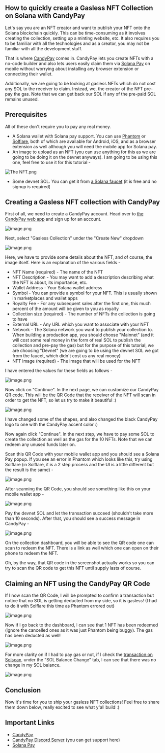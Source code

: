 ## How to quickly create a Gasless NFT Collection on Solana with CandyPay

Let's say you are an NFT creator and want to publish your NFT onto the Solana blockchain quickly. This can be time-consuming as it involves creating the collection, setting up a minting website, etc. It also requires you to be familiar with all the technologies and as a creator, you may not be familiar with all the development stuff. 

That is where [CandyPay](https://candypay.fun/) comes in. CandyPay lets you create NFTs with a no-code builder and also lets users easily claim them via [Solana Pay](https://solanapay.com/) on mobile without worrying about installing any browser extension or connecting their wallet.

Additionally, we are going to be looking at gasless NFTs which do not cost any SOL to the receiver to claim. Instead, we, the creator of the NFT pre-pay the gas. Note that we can get back our SOL if any of the pre-paid SOL remains unused.

## Prerequisites
All of these don't require you to pay any real money.
- A Solana wallet with Solana pay support. You can use [Phantom](https://phantom.app/) or [Solflare](https://solflare.com/), both of which are available for Android, iOS, and as a browser extension as well although you will need the mobile app for Solana pay.
- An image to upload as an NFT (you can use anything for this as we are going to be doing it on the devnet anyways). I am going to be using this one, feel free to use it for this tutorial - 

![The NFT.png](https://cdn.hashnode.com/res/hashnode/image/upload/v1661607325449/5kqGckuOX.png)

- Some devnet SOL. You can get it from [a Solana faucet](https://solfaucet.com/) (it is free and no signup is required)

## Creating a Gasless NFT collection with CandyPay
First of all, we need to create a CandyPay account. Head over to [the CandyPay web app](https://candypay.fun/) and sign up for an account. 

![image.png](https://cdn.hashnode.com/res/hashnode/image/upload/v1661599679040/kIXFWJYte.png)

Next, select "Gasless Collection" under the "Create New" dropdown

![image.png](https://cdn.hashnode.com/res/hashnode/image/upload/v1661600362928/NwPTXXPiT.png)

Here, we have to provide some details about the NFT, and of course, the image itself. Here is an explanation of the various fields - 
- NFT Name (required) - The name of the NFT
- NFT Description - You may want to add a description describing what the NFT is about, its importance, etc.
- Wallet Address - Your Solana wallet address
- Symbol - You can provide a symbol for your NFT. This is usually shown in marketplaces and wallet apps
- Royalty Fee - For any subsequent sales after the first one, this much percent of the amount will be given to you as royalty
- Collection size (required) - The number of NFTs the collection is going to have
- External URL - Any URL which you want to associate with your NFT
- Network - The Solana network you want to publish your collection to. When building a production app, you should choose "Mainnet" (and it will cost some real money in the form of real SOL to publish the collection and pre-pay the gas) but for the purpose of this tutorial, we are choosing "Devnet" (we are going to be using the devnet SOL we got from the faucet, which didn't cost us any real money)
- NFT Image (required) - The image that will be used for the NFT

I have entered the values for these fields as follows - 

![image.png](https://cdn.hashnode.com/res/hashnode/image/upload/v1661669840416/U31BTyY4f.png)

Now click on "Continue". In the next page, we can customize our CandyPay QR code. This will be the QR Code that the receiver of the NFT will scan in order to get the NFT, so let us try to make it beautiful :)

![image.png](https://cdn.hashnode.com/res/hashnode/image/upload/v1661609022601/Hf9MSuH1F.png)

I have changed some of the shapes, and also changed the black CandyPay logo to one with the CandyPay accent color :)

Now again click "Continue". In the next step, we have to pay some SOL to create the collection as well as the gas for the 10 NFTs. Note that we can redeem any unused funds later on. 

Scan this QR Code with your mobile wallet app and you should see a Solana Pay popup. If you see an error in Phantom which looks like this, try using Solflare (in Solflare, it is a 2 step process and the UI is a little different but the result is the same) -  

![image.png](https://cdn.hashnode.com/res/hashnode/image/upload/v1661669446505/wEIPvotEW.png)

After scanning the QR Code, you should see something like this on your mobile wallet app - 

![image.png](https://cdn.hashnode.com/res/hashnode/image/upload/v1661669794663/tpyrLNLTS.png)

Pay the devnet SOL and let the transaction succeed (shouldn't take more than 10 seconds). After that, you should see a success message in CandyPay - 

![image.png](https://cdn.hashnode.com/res/hashnode/image/upload/v1661670086416/9OQ4F3BPU.png)

On the collection dashboard, you will be able to see the QR code one can scan to redeem the NFT. There is a link as well which one can open on their phone to redeem the NFT. 

Oh, by the way, that QR code in the screenshot actually works so you can try to scan the QR code to get this NFT until supply lasts of course.

## Claiming an NFT using the CandyPay QR Code
If I now scan the QR Code, I will be prompted to confirm a transaction but notice that no SOL is getting deducted from my side, so it is gasless! (I had to do it with Solflare this time as Phantom errored out)

![image.png](https://cdn.hashnode.com/res/hashnode/image/upload/v1661672602690/d0D4Oq1Mt.png)

Now if I go back to the dashboard, I can see that 1 NFT has been redeemed (ignore the cancelled ones as it was just Phantom being buggy). The gas has been deducted as well!

![image.png](https://cdn.hashnode.com/res/hashnode/image/upload/v1661672708481/kRz7UFp2b.png)

For more clarity on if I had to pay gas or not, if I check the [transaction on Solscan](https://solscan.io/tx/3z5U4gmVJUtPVe4YuFKj29A1JJZiqY4MtLy4pokzJ2DKZ8vi7ibCTcuU78jtqqcdfw49qKH7Wxg9WbB8tJ9rEJHh?cluster=devnet), under the "SOL Balance Change" tab, I can see that there was no change in my SOL balance.

![image.png](https://cdn.hashnode.com/res/hashnode/image/upload/v1661673463418/0YgBR6q9q.png)

## Conclusion
Now it's time for you to ship your gasless NFT collections! Feel free to share them down below, really excited to see what y'all build :)

## Important Links
- [CandyPay](https://candypay.fun/)
- [CandyPay Discord Server](https://discord.com/invite/VGjPXWUHGT) (you can get support here)
- [Solana Pay](https://solanapay.com/)